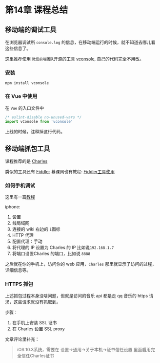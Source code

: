 # 第14章 课程总结

## 移动端的调试工具

在浏览器调试所 `console.log` 的信息，在移动端运行的时候，就不知道去哪儿看这些信息了。

这里推荐使用 `微信前端团队`开源的工具 [vconsole](https://github.com/Tencent/vConsole), 自己的代码完全不用改。

### 安装

```npm install vconsole```

### 在 Vue 中使用

在 `Vue` 的入口文件中

```javascript
/* eslint-disable no-unused-vars */
import vConsole from 'vconsole'
```

上线的时候，注释掉这行代码。



## 移动端抓包工具

课程推荐的是 [Charles](https://www.charlesproxy.com/)

类似的工具还有 [Fiddler](<https://www.telerik.com/fiddler>) 慕课网也有教程: [Fiddler工具使用](https://www.imooc.com/learn/37)

### 如何手机调试

这里有一篇[教程](<https://www.jianshu.com/p/5539599c7a25>)

iphone:

1. 设置 
2. 线局域网
3. 连接的 wiki 右边的 `i`图标
4. HTTP 代理
5. 配置代理：手动
6. 将代理的 IP 设置为 Charles 的 IP 比如说`192.168.1.7`
7.  将端口设置Charles 的端口，比如说 `8888` 

之后就在你的手机上，访问你的 web 应用，`Charles` 那里就显示了访问的过程，详细信息等。



###  HTTPS 抓包

上述抓包过程本身没啥问题，但就是访问的音乐 api 都是走 qq 音乐的 https 请求，这些请求就没有抓取到。

步骤：

1. 在手机上安装 SSL 证书
2. 在 Charles 设置 SSL proxy



文章评论里补充：

> iOS 10.3系统，需要在 设置→通用→关于本机→证书信任设置 里面启用完全信任Charles证书